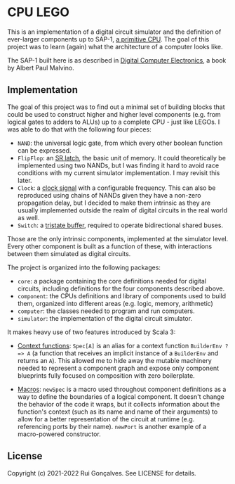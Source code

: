 # CPU LEGO

This is an implementation of a digital circuit simulator and the definition of ever-larger components up to SAP-1, [a primitive CPU](https://en.wikipedia.org/wiki/Simple-As-Possible_computer). The goal of this project was to learn (again) what the architecture of a computer looks like.

The SAP-1 built here is as described in [Digital Computer Electronics](https://dl.acm.org/doi/book/10.5555/573742), a book by Albert Paul Malvino.

## Implementation

The goal of this project was to find out a minimal set of building blocks that could be used to construct higher and higher level components (e.g. from logical gates to adders to ALUs) up to a complete CPU - just like LEGOs. I was able to do that with the following four pieces:

- `NAND`: the universal logic gate, from which every other boolean function can be expressed.
- `FlipFlop`: an [SR latch](https://en.wikipedia.org/wiki/Flip-flop_(electronics)#Simple_set-reset_latches), the basic unit of memory. It could theoretically be implemented using two NANDs, but I was finding it hard to avoid race conditions with my current simulator implementation. I may revisit this later.
- `Clock`: a [clock signal](https://en.wikipedia.org/wiki/Clock_signal) with a configurable frequency. This can also be reproduced using chains of NANDs given they have a non-zero propagation delay, but I decided to make them intrinsic as they are usually implemented outside the realm of digital circuits in the real world as well.
- `Switch`: a [tristate buffer](https://en.wikipedia.org/wiki/Three-state_logic), required to operate bidirectional shared buses.

Those are the only intrinsic components, implemented at the simulator level. Every other component is built as a function of these, with interactions between them simulated as digital circuits.

The project is organized into the following packages:

- `core`: a package containing the core definitions needed for digital circuits, including definitions for the four components described above.
- `component`: the CPUs definitions and library of components used to build them, organized into different areas (e.g. logic, memory, arithmetic)
- `computer`: the classes needed to program and run computers. 
- `simulator`: the implementation of the digital circuit simulator.

It makes heavy use of two features introduced by Scala 3:

- [Context functions](https://docs.scala-lang.org/scala3/reference/contextual/context-functions.html): `Spec[A]` is an alias for a context function `BuilderEnv ?=> A` (a function that receives an implicit instance of a `BuilderEnv` and returns an `A`). This allowed me to hide away the mutable machinery needed to represent a component graph and expose only component blueprints fully focused on composition with zero boilerplate.

- [Macros](https://docs.scala-lang.org/scala3/reference/metaprogramming/index.html): `newSpec` is a macro used throughout component definitions as a way to define the boundaries of a logical component. It doesn't change the behavior of the code it wraps, but it collects information about the function's context (such as its name and name of their arguments) to allow for a better representation of the circuit at runtime (e.g. referencing ports by their name). `newPort` is another example of a macro-powered constructor.

## License

Copyright (c) 2021-2022 Rui Gonçalves. See LICENSE for details.
